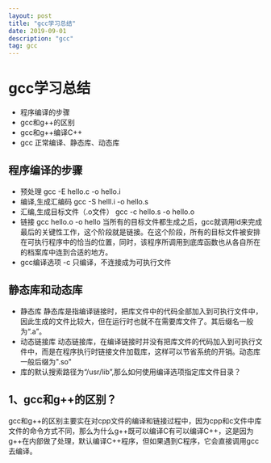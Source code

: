 ```yaml
---
layout: post
title: "gcc学习总结"
date: 2019-09-01 
description: "gcc"
tag: gcc
---
```

# gcc学习总结
* 程序编译的步骤
* gcc和g++的区别
* gcc和g++编译C++
* gcc 正常编译、静态库、动态库

## 程序编译的步骤
* 预处理
gcc -E hello.c -o hello.i
* 编译,生成汇编码
gcc -S helll.i -o hello.s
* 汇编,生成目标文件（.o文件）
gcc -c hello.s -o hello.o
* 链接
gcc hello.o -o hello
当所有的目标文件都生成之后，gcc就调用ld来完成最后的关键性工作，这个阶段就是链接。在这个阶段，所有的目标文件被安排在可执行程序中的恰当的位置，同时，该程序所调用到底库函数也从各自所在的档案库中连到合适的地方。
* gcc编译选项
-c 只编译，不连接成为可执行文件
## 静态库和动态库
* 静态库
静态库是指编译链接时，把库文件中的代码全部加入到可执行文件中，因此生成的文件比较大，但在运行时也就不在需要库文件了。其后缀名一般为“.a”。
* 动态链接库
动态链接库，在编译链接时并没有把库文件的代码加入到可执行文件中，而是在程序执行时链接文件加载库，这样可以节省系统的开销。动态库一般后缀为".so"
* 库的默认搜索路径为“/usr/lib”,那么如何使用编译选项指定库文件目录？


## 1、gcc和g++的区别？
gcc和g++的区别主要实在对cpp文件的编译和链接过程中，因为cpp和c文件中库文件的命令方式不同，那么为什么g++既可以编译C有可以编译C++，这是因为g++在内部做了处理，默认编译C++程序，但如果遇到C程序，它会直接调用gcc去编译。

